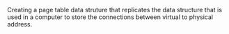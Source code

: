 Creating a page table data struture that replicates the data structure that is used in a computer to store the connections between virtual to physical address. 
